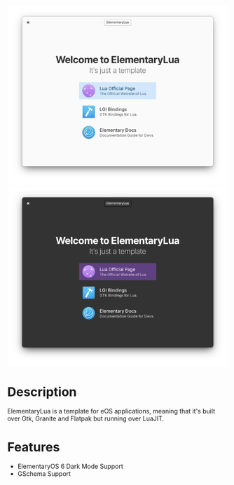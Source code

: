 ![Screenshot](https://github.com/JeysonFlores/ElementaryLua/blob/master/data/assets/screenshots/screenshot-1.png) 
![Screenshot](https://github.com/JeysonFlores/ElementaryLua/blob/master/data/assets/screenshots/screenshot-2.png) 

# Description
ElementaryLua is a template for eOS applications, meaning that it's built over Gtk, Granite and Flatpak but running over LuaJIT.

# Features
 - ElementaryOS 6 Dark Mode Support
 - GSchema Support
